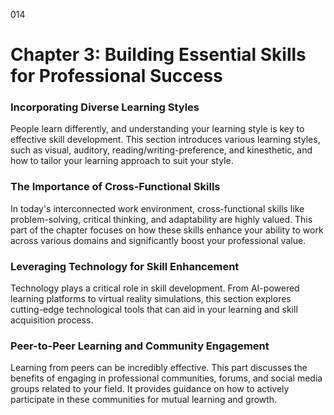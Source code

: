 014

# **Chapter 3: Building Essential Skills for Professional Success**


### ****Incorporating Diverse Learning Styles****

People learn differently, and understanding your learning
style is key to effective skill development. This section introduces various
learning styles, such as visual, auditory, reading/writing-preference, and
kinesthetic, and how to tailor your learning approach to suit your style.

### ****The Importance of Cross-Functional Skills****

In today's interconnected work environment, cross-functional
skills like problem-solving, critical thinking, and adaptability are highly
valued. This part of the chapter focuses on how these skills enhance your
ability to work across various domains and significantly boost your
professional value.

### ****Leveraging Technology for Skill Enhancement****

Technology plays a critical role in skill development. From AI-powered
learning platforms to virtual reality simulations, this section explores
cutting-edge technological tools that can aid in your learning and skill
acquisition process.

### ****Peer-to-Peer Learning and Community Engagement****

Learning from peers can be incredibly effective. This part
discusses the benefits of engaging in professional communities, forums, and
social media groups related to your field. It provides guidance on how to
actively participate in these communities for mutual learning and growth.
